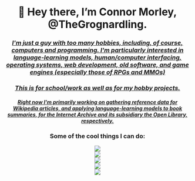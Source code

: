 <h1 align = "center"><b>
  👋 Hey there, I’m Connor Morley, @TheGrognardling.
  </b></h1>
  <h3 align = "center"><u><i>
  I'm just a guy with too many hobbies, including, of course, computers and programming. I'm particularly interested in language-learning models, human/computer   interfacing, operating systems, web development, old software, and game engines (especially those of RPGs and MMOs)
  </u></i></h3>
  <h3 align = "center"><u><i>
  This is for school/work as well as for my hobby projects.
  </u></i></h3>
  <h4 align = "center"><u><i>
  Right now I'm primarily working on gathering reference data for Wikipedia articles, and applying language-learning models to book summaries, for the Internet   Archive and its subsidiary the Open Library, respectively.
  </u></i></h4>
  <h3 align = "center">
  Some of the cool things I can do:
  </h3>
<p align = "center">
  <a href="https://skillicons.dev">
    <img src="https://skillicons.dev/icons?i=powershell,bash,git,vim,latex,markdown"/>
    <br>
    <img src="https://skillicons.dev/icons?i=discord,bots,github,gitlab,stackoverflow"/> 
    <br>
    <img src="https://skillicons.dev/icons?i=python,java,c,cpp"/> 
    <br>
    <img src="https://skillicons.dev/icons?i=html,css,javascript,react,php"/>
    <br>
    <img src="https://skillicons.dev/icons?i=linux,raspberrypi,bsd"/>
  </a>
</p>
